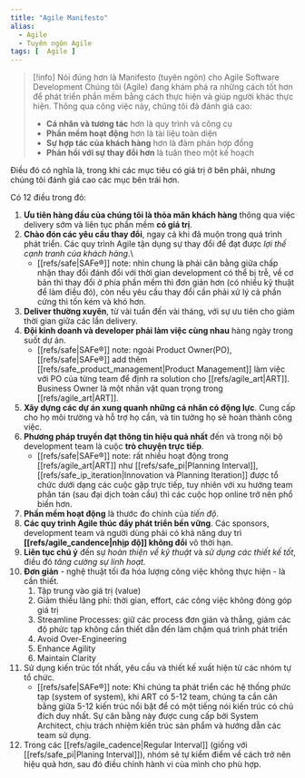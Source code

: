 ```yaml
---
title: "Agile Manifesto"
alias:
  - Agile
  - Tuyên ngôn Agile
tags: [  Agile ]
---
```


> [!info]
> Nói đúng hơn là Manifesto (tuyên ngôn) cho Agile Software Development
> Chúng tôi (Agile) đang khám phá ra những cách tốt hơn để phát triển
phần mềm bằng cách thực hiện và giúp người khác thực hiện.
Thông qua công việc này, chúng tôi đã đánh giá cao:
> * **Cá nhân và tương tác** hơn là quy trình và công cụ
> * **Phần mềm hoạt động** hơn là tài liệu toàn diện
> * **Sự hợp tác của khách hàng** hơn là đàm phán hợp đồng
> * **Phản hồi với sự thay đổi hơn** là tuân theo một kế hoạch

Điều đó có nghĩa là, trong khi các mục tiêu có giá trị ở bên phải, nhưng chúng tôi đánh giá cao các mục bên trái hơn.

Có 12 điều trong đó:
1. **Ưu tiên hàng đầu của chúng tôi là thỏa mãn khách hàng** thông qua việc delivery sớm và liên tục phần mềm **có giá trị**.
2. **Chào đón các yêu cầu thay đổi**, ngay cả khi đã muộn trong quá trình phát triển. Các quy trình Agile tận dụng sự thay đổi để đạt được *lợi thế cạnh tranh của khách hàng*.\
   * [[refs/safe|SAFe®]] note: nhìn chung là phải cân bằng giữa chấp nhận thay đổi đánh đổi với thời gian development có thể bị trễ, về cơ bản thì thay đổi ở phía phần mềm thì đơn giản hơn (có nhiều kỹ thuật để làm điều đó), còn nếu yêu cầu thay đổi cần phải xử lý cả phần cứng thì tốn kém và khó hơn.
3. **Deliver thường xuyên**, từ vài tuần đến vài tháng, với sự ưu tiên cho giảm thời gian giữa các lần delivery.
4. **Đội kinh doanh và developer phải làm việc cùng nhau** hàng ngày trong suốt dự án.
   * [[refs/safe|SAFe®]] note: ngoài Product Owner(PO), [[refs/safe|SAFe®]] add thêm [[refs/safe_product_management|Product Management]] làm việc với PO của từng team để định ra solution cho [[refs/agile_art|ART]]. Business Owner là một nhân vật quan trọng trong [[refs/agile_art|ART]].
5. **Xây dựng các dự án xung quanh những cá nhân có động lực**. Cung cấp cho họ môi trường và hỗ trợ họ cần, và tin tưởng họ sẽ hoàn thành công việc.
6. **Phương pháp truyền đạt thông tin hiệu quả nhất** đến và trong nội bộ development team là cuộc **trò chuyện trực tiếp**.
   * [[refs/safe|SAFe®]] note: rất nhiều hoạt động trong [[refs/agile_art|ART]] như [[refs/safe_pi|Planning Interval]], [[refs/safe_ip_iteration|Innovation và Planning Iteration]] được tổ chức dưới dạng các cuộc gặp trực tiếp, tuy nhiên với xu hướng team phân tán (sau đại dịch toàn cầu) thì các cuộc họp online trở nên phổ biến hơn.
7. **Phần mềm hoạt động** là thước đo chính của *tiến độ*.
8. **Các quy trình Agile thúc đẩy phát triển bền vững**. Các sponsors, development team và người dùng phải có khả năng duy trì **[[refs/agile_candence|nhịp độ]] không đổi** vô thời hạn.
9.  **Liên tục chú ý** đến sự *hoàn thiện về kỹ thuật* và *sử dụng các thiết kế tốt*, điều đó *tăng cường sự linh hoạt.*
10. **Đơn giản** - nghệ thuật tối đa hóa lượng công việc không thực hiện - là cần thiết.
    1. Tập trung vào giá trị (value)
    2. Giảm thiểu lãng phí: thời gian, effort, các công việc không đóng góp giá trị
    3. Streamline Processes: giữ các process đơn giản và thẳng, giảm các độ phức tạp không cần thiết dẫn đến làm chậm quá trình phát triển
    4. Avoid Over-Engineering
    5. Enhance Agility
    6. Maintain Clarity
11. Sử dụng kiến trúc tốt nhất, yêu cầu và thiết kế xuất hiện từ các nhóm tự tổ chức.
    * [[refs/safe|SAFe®]] note: Khi chúng ta phát triển các hệ thống phức tạp (system of system), khi ART có 5-12 team, chúng ta cần cân bằng giữa 5-12 kiến trúc nổi bật để có một tiếng nói kiến trúc có chủ đích duy nhất. Sự cân bằng này được cung cấp bởi System Architect, chịu trách nhiệm kiến trúc sản phẩm và hướng dẫn các team sử dụng.
12. Trong các [[refs/agile_cadence|Regular Interval]] (giống với [[refs/safe_pi|Planing Interval]]), nhóm sẽ tự kiểm điểm về cách trở nên hiệu quả hơn, sau đó điều chỉnh hành vi của mình cho phù hợp.